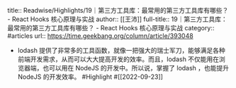 title:: Readwise/Highlights/19｜第三方工具库：最常用的第三方工具库有哪些？ - React Hooks 核心原理与实战
author:: [[王沛]]
full-title:: 19｜第三方工具库：最常用的第三方工具库有哪些？ - React Hooks 核心原理与实战
category:: #articles
url:: https://time.geekbang.org/column/article/393048
- lodash 提供了非常多的工具函数，就像一把强大的瑞士军刀，能够满足各种前端开发需求，从而可以大大提高开发的效率。而且，lodash 不仅能用在浏览器端，也可以用在 NodeJS 的开发中。所以说，掌握了 lodash ，也能提升 NodeJS 的开发效率。 #Highlight #[[2022-09-23]]